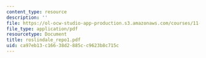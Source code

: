 ```yaml
---
content_type: resource
description: ''
file: https://ol-ocw-studio-app-production.s3.amazonaws.com/courses/11-439-revitalizing-urban-main-streets-hyde-jackson-square-roslindale-square-boston-spring-2005/ca97eb13c16638d2885cc9623b8c715c_roslindale_repo1.pdf
file_type: application/pdf
resourcetype: Document
title: roslindale_repo1.pdf
uid: ca97eb13-c166-38d2-885c-c9623b8c715c
---
```

